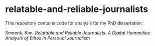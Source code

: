# relatable-and-reliable-journalists

This repository contains code for analysis for my PhD dissertation:

Smeenk, Kim. _Relatable and Reliable Journalists. A Digital Humanities Analysis of Ethos in Personal Journalism_ 
